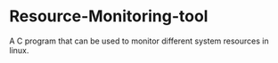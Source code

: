 # Resource-Monitoring-tool
A C program that can be used to monitor different system resources in linux.
